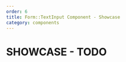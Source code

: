```yaml
---
order: 6
title: Form::TextInput Component - Showcase
category: components
---
```


# SHOWCASE - TODO
